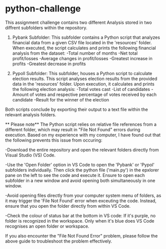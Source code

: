 # python-challenge
This assignment challenge contains two different Analysis stored in two diffrent subfolders within the repository. 

1. Pybank Subfolder:
This subfolder contains a Python script that analyzes financial data from a given CSV file located in the 'resources' folder.
When executed, the script calculates and prints the following financial analysis from the dataset:
-Total number of months
-Net total profit/losses
-Average changes in profit/losses
-Greatest increase in profits
-Greatest decrease in profits

2. Pypoll Subfolder:
This subfolder, houses a Python script to calculate election results.
This script analyses election results from the provided data in the 'resources' folder.
Upon execution, it calculates and prints the following election analysis:
-Total votes cast
-List of candidates
-Amount of votes and respective percentage of votes received by each candidate
-Result for the winner of the election


Both scripts conclude by exporting their output to a text file within the relevant analysis folders. 


** Please note** The Python script relies on relative file references from a different folder, which may result in "File Not Found" errors during execution. Based on my experience with my computer, I have found out that the following prevents this issue from occuring:

-Download the entire repository and open the relevant folders directly from Visual Studio (VS) Code.

-Use the 'Open Folder' option in VS Code to open the 'Pybank' or 'Pypol' subfolders individually. Then click the python file ('main.py') in the epxlorer pane on the left to see the code and execute it. Ensure to open each subfolder in a new window and avoid opening both simultaneously in one window. 

-Avoid opening files directly from your computer system menu of folders, as it may trigger the 'File Not Found' error when exceuting the code. Instead, ensure that you open the folder directly from within VS Code.

-Check the colour of status bar at the bottom in VS code: If it's purple, no folder is recognized in the workspace. Only when it's blue does VS Code recognises an open folder or workspace.

If you also encounter the "File Not Found Error" problem, please follow the above guide to troubleshoot the problem effectively.  

